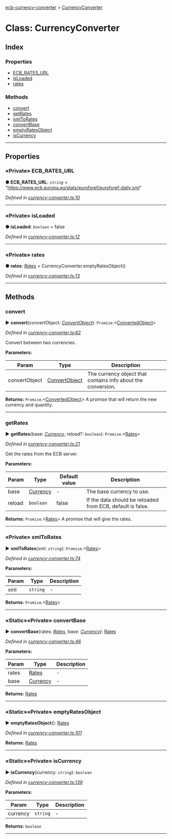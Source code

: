 [ecb-currency-converter](../README.md) > [CurrencyConverter](../classes/currencyconverter.md)



# Class: CurrencyConverter

## Index

### Properties

* [ECB_RATES_URL](currencyconverter.md#ecb_rates_url)
* [isLoaded](currencyconverter.md#isloaded)
* [rates](currencyconverter.md#rates)


### Methods

* [convert](currencyconverter.md#convert)
* [getRates](currencyconverter.md#getrates)
* [xmlToRates](currencyconverter.md#xmltorates)
* [convertBase](currencyconverter.md#convertbase)
* [emptyRatesObject](currencyconverter.md#emptyratesobject)
* [isCurrency](currencyconverter.md#iscurrency)



---
## Properties
<a id="ecb_rates_url"></a>

### «Private» ECB_RATES_URL

**●  ECB_RATES_URL**:  *`string`*  = "https://www.ecb.europa.eu/stats/eurofxref/eurofxref-daily.xml"

*Defined in [currency-converter.ts:10](https://github.com/FlareMind/ecb-currency-converter/blob/514aa9d/src/currency-converter.ts#L10)*





___

<a id="isloaded"></a>

### «Private» isLoaded

**●  isLoaded**:  *`boolean`*  = false

*Defined in [currency-converter.ts:12](https://github.com/FlareMind/ecb-currency-converter/blob/514aa9d/src/currency-converter.ts#L12)*





___

<a id="rates"></a>

### «Private» rates

**●  rates**:  *[Rates](../#rates)*  =  CurrencyConverter.emptyRatesObject()

*Defined in [currency-converter.ts:13](https://github.com/FlareMind/ecb-currency-converter/blob/514aa9d/src/currency-converter.ts#L13)*





___


## Methods
<a id="convert"></a>

###  convert

► **convert**(convertObject: *[ConvertObject](../#convertobject)*): `Promise`.<[ConvertedObject](../#convertedobject)>



*Defined in [currency-converter.ts:62](https://github.com/FlareMind/ecb-currency-converter/blob/514aa9d/src/currency-converter.ts#L62)*



Convert between two currencies.


**Parameters:**

| Param | Type | Description |
| ------ | ------ | ------ |
| convertObject | [ConvertObject](../#convertobject)   |  The currency object that contains info about the conversion. |





**Returns:** `Promise`.<[ConvertedObject](../#convertedobject)>
A promise that will return the new currency and quantity.






___

<a id="getrates"></a>

###  getRates

► **getRates**(base: *[Currency](../#currency)*, reload?: *`boolean`*): `Promise`.<[Rates](../#rates)>



*Defined in [currency-converter.ts:21](https://github.com/FlareMind/ecb-currency-converter/blob/514aa9d/src/currency-converter.ts#L21)*



Get the rates from the ECB server.


**Parameters:**

| Param | Type | Default value | Description |
| ------ | ------ | ------ | ------ |
| base | [Currency](../#currency)  | - |   The base currency to use. |
| reload | `boolean`  | false |   If the data should be reloaded from ECB, default is false. |





**Returns:** `Promise`.<[Rates](../#rates)>
A promise that will give the rates.






___

<a id="xmltorates"></a>

### «Private» xmlToRates

► **xmlToRates**(xml: *`string`*): `Promise`.<[Rates](../#rates)>



*Defined in [currency-converter.ts:74](https://github.com/FlareMind/ecb-currency-converter/blob/514aa9d/src/currency-converter.ts#L74)*



**Parameters:**

| Param | Type | Description |
| ------ | ------ | ------ |
| xml | `string`   |  - |





**Returns:** `Promise`.<[Rates](../#rates)>





___

<a id="convertbase"></a>

### «Static»«Private» convertBase

► **convertBase**(rates: *[Rates](../#rates)*, base: *[Currency](../#currency)*): [Rates](../#rates)



*Defined in [currency-converter.ts:46](https://github.com/FlareMind/ecb-currency-converter/blob/514aa9d/src/currency-converter.ts#L46)*



**Parameters:**

| Param | Type | Description |
| ------ | ------ | ------ |
| rates | [Rates](../#rates)   |  - |
| base | [Currency](../#currency)   |  - |





**Returns:** [Rates](../#rates)





___

<a id="emptyratesobject"></a>

### «Static»«Private» emptyRatesObject

► **emptyRatesObject**(): [Rates](../#rates)



*Defined in [currency-converter.ts:101](https://github.com/FlareMind/ecb-currency-converter/blob/514aa9d/src/currency-converter.ts#L101)*





**Returns:** [Rates](../#rates)





___

<a id="iscurrency"></a>

### «Static»«Private» isCurrency

► **isCurrency**(currency: *`string`*): `boolean`



*Defined in [currency-converter.ts:139](https://github.com/FlareMind/ecb-currency-converter/blob/514aa9d/src/currency-converter.ts#L139)*



**Parameters:**

| Param | Type | Description |
| ------ | ------ | ------ |
| currency | `string`   |  - |





**Returns:** `boolean`





___


